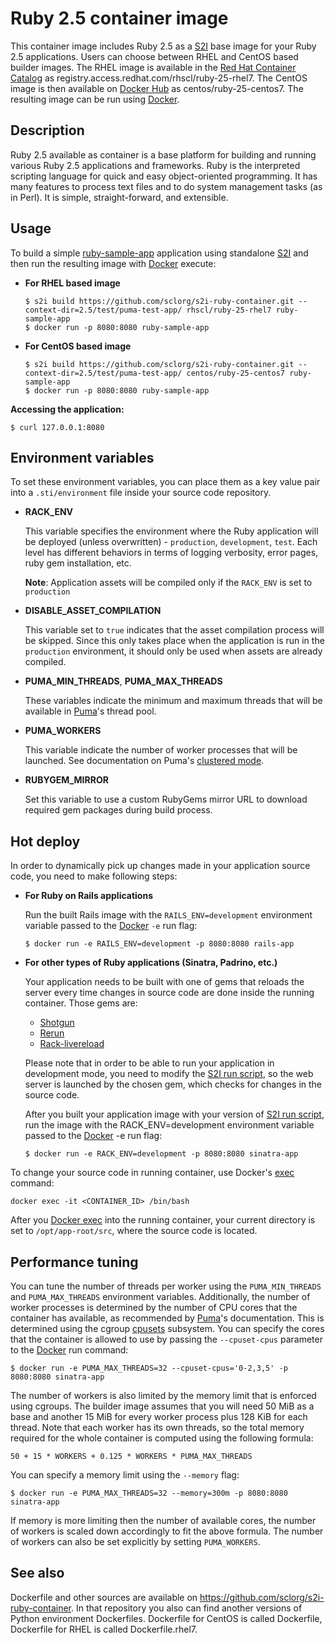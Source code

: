 Ruby 2.5 container image
=================

This container image includes Ruby 2.5 as a [S2I](https://github.com/openshift/source-to-image) base image for your Ruby 2.5 applications.
Users can choose between RHEL and CentOS based builder images.
The RHEL image is available in the [Red Hat Container Catalog](https://access.redhat.com/containers/#/registry.access.redhat.com/rhscl/ruby-25-rhel7)
as registry.access.redhat.com/rhscl/ruby-25-rhel7.
The CentOS image is then available on [Docker Hub](https://hub.docker.com/r/centos/ruby-25-centos7/)
as centos/ruby-25-centos7.
The resulting image can be run using [Docker](http://docker.io).

Description
-----------

Ruby 2.5 available as container is a base platform for
building and running various Ruby 2.5 applications and frameworks.
Ruby is the interpreted scripting language for quick and easy object-oriented programming.
It has many features to process text files and to do system management tasks (as in Perl).
It is simple, straight-forward, and extensible.

Usage
---------------------
To build a simple [ruby-sample-app](https://github.com/sclorg/s2i-ruby-container/tree/master/2.5/test/puma-test-app) application
using standalone [S2I](https://github.com/openshift/source-to-image) and then run the
resulting image with [Docker](http://docker.io) execute:

*  **For RHEL based image**
    ```
    $ s2i build https://github.com/sclorg/s2i-ruby-container.git --context-dir=2.5/test/puma-test-app/ rhscl/ruby-25-rhel7 ruby-sample-app
    $ docker run -p 8080:8080 ruby-sample-app
    ```

*  **For CentOS based image**
    ```
    $ s2i build https://github.com/sclorg/s2i-ruby-container.git --context-dir=2.5/test/puma-test-app/ centos/ruby-25-centos7 ruby-sample-app
    $ docker run -p 8080:8080 ruby-sample-app
    ```

**Accessing the application:**
```
$ curl 127.0.0.1:8080
```

Environment variables
---------------------

To set these environment variables, you can place them as a key value pair into a `.sti/environment`
file inside your source code repository.

* **RACK_ENV**

    This variable specifies the environment where the Ruby application will be deployed (unless overwritten) - `production`, `development`, `test`.
    Each level has different behaviors in terms of logging verbosity, error pages, ruby gem installation, etc.

    **Note**: Application assets will be compiled only if the `RACK_ENV` is set to `production`

* **DISABLE_ASSET_COMPILATION**

    This variable set to `true` indicates that the asset compilation process will be skipped. Since this only takes place
    when the application is run in the `production` environment, it should only be used when assets are already compiled.

* **PUMA_MIN_THREADS**, **PUMA_MAX_THREADS**

    These variables indicate the minimum and maximum threads that will be available in [Puma](https://github.com/puma/puma)'s thread pool.

* **PUMA_WORKERS**

    This variable indicate the number of worker processes that will be launched. See documentation on Puma's [clustered mode](https://github.com/puma/puma#clustered-mode).

* **RUBYGEM_MIRROR**

    Set this variable to use a custom RubyGems mirror URL to download required gem packages during build process.

Hot deploy
---------------------
In order to dynamically pick up changes made in your application source code, you need to make following steps:

*  **For Ruby on Rails applications**

    Run the built Rails image with the `RAILS_ENV=development` environment variable passed to the [Docker](http://docker.io) `-e` run flag:
    ```
    $ docker run -e RAILS_ENV=development -p 8080:8080 rails-app
    ```
*  **For other types of Ruby applications (Sinatra, Padrino, etc.)**

    Your application needs to be built with one of gems that reloads the server every time changes in source code are done inside the running container. Those gems are:
    * [Shotgun](https://github.com/rtomayko/shotgun)
    * [Rerun](https://github.com/alexch/rerun)
    * [Rack-livereload](https://github.com/johnbintz/rack-livereload)

    Please note that in order to be able to run your application in development mode, you need to modify the [S2I run script](https://github.com/openshift/source-to-image#anatomy-of-a-builder-image), so the web server is launched by the chosen gem, which checks for changes in the source code.

    After you built your application image with your version of [S2I run script](https://github.com/openshift/source-to-image#anatomy-of-a-builder-image), run the image with the RACK_ENV=development environment variable passed to the [Docker](http://docker.io) -e run flag:
    ```
    $ docker run -e RACK_ENV=development -p 8080:8080 sinatra-app
    ```

To change your source code in running container, use Docker's [exec](http://docker.io) command:
```
docker exec -it <CONTAINER_ID> /bin/bash
```

After you [Docker exec](http://docker.io) into the running container, your current
directory is set to `/opt/app-root/src`, where the source code is located.

Performance tuning
---------------------
You can tune the number of threads per worker using the
`PUMA_MIN_THREADS` and `PUMA_MAX_THREADS` environment variables.
Additionally, the number of worker processes is determined by the number of CPU
cores that the container has available, as recommended by
[Puma](https://github.com/puma/puma)'s documentation. This is determined using
the cgroup [cpusets](https://www.kernel.org/doc/Documentation/cgroup-v1/cpusets.txt)
subsystem. You can specify the cores that the container is allowed to use by passing
the `--cpuset-cpus` parameter to the [Docker](http://docker.io) run command:
```
$ docker run -e PUMA_MAX_THREADS=32 --cpuset-cpus='0-2,3,5' -p 8080:8080 sinatra-app
```
The number of workers is also limited by the memory limit that is enforced using
cgroups. The builder image assumes that you will need 50 MiB as a base and
another 15 MiB for every worker process plus 128 KiB for each thread. Note that
each worker has its own threads, so the total memory required for the whole
container is computed using the following formula:

```
50 + 15 * WORKERS + 0.125 * WORKERS * PUMA_MAX_THREADS
```
You can specify a memory limit using the `--memory` flag:
```
$ docker run -e PUMA_MAX_THREADS=32 --memory=300m -p 8080:8080 sinatra-app
```
If memory is more limiting then the number of available cores, the number of
workers is scaled down accordingly to fit the above formula. The number of
workers can also be set explicitly by setting `PUMA_WORKERS`.


See also
--------
Dockerfile and other sources are available on https://github.com/sclorg/s2i-ruby-container.
In that repository you also can find another versions of Python environment Dockerfiles.
Dockerfile for CentOS is called Dockerfile, Dockerfile for RHEL is called Dockerfile.rhel7.
